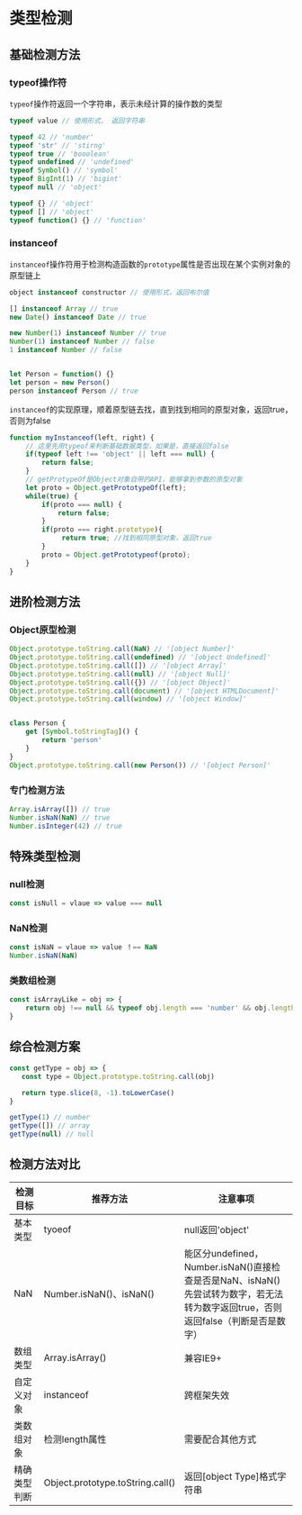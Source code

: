 # 类型检测

## 基础检测方法

### typeof操作符

`typeof`操作符返回一个字符串，表示未经计算的操作数的类型

``` javascript
typeof value // 使用形式， 返回字符串 

typeof 42 // 'number'
typeof 'str' // 'stirng'
typeof true // 'booolean'
typeof undefined // 'undefined'
typeof Symbol() // 'symbol'
typeof BigInt(1) // 'bigint'
typeof null // 'object'

typeof {} // 'object'
typeof [] // 'object'
typeof function() {} // 'function'
```

### instanceof

`instanceof`操作符用于检测构造函数的`prototype`属性是否出现在某个实例对象的原型链上

``` javascript
object instanceof constructor // 使用形式，返回布尔值

[] instanceof Array // true
new Date() instanceof Date // true

new Number(1) instanceof Number // true
Number(1) instanceof Number // false
1 instanceof Number // false


let Person = function() {}
let person = new Person()
person instanceof Person // true
```

`instanceof`的实现原理，顺着原型链去找，直到找到相同的原型对象，返回true，否则为false

``` javascript
function myInstanceof(left, right) {
    // 这里先用typeof来判断基础数据类型，如果是，直接返回false
    if(typeof left !== 'object' || left === null) {
        return false;
    }
    // getProtypeOf是Object对象自带的API，能够拿到参数的原型对象
    let proto = Object.getPrototypeOf(left);
    while(true) {                  
        if(proto === null) {
            return false;
        }
        if(proto === right.prototype){
             return true; //找到相同原型对象，返回true
        }
        proto = Object.getPrototypeof(proto);
    }
}
```

## 进阶检测方法

### Object原型检测

``` javascript
Object.prototype.toString.call(NaN) // '[object Number]'
Object.prototype.toString.call(undefined) // '[object Undefined]'
Object.prototype.toString.call([]) // '[object Array]'
Object.prototype.toString.call(null) // '[object Null]'
Object.prototype.toString.call({}) // '[object Object]'
Object.prototype.toString.call(document) // '[object HTMLDocument]'
Object.prototype.toString.call(window) // '[object Window]'


class Person {
    get [Symbol.toStringTag]() {
        return 'person'
    }
}
Object.prototype.toString.call(new Person()) // '[object Person]'

```

### 专门检测方法

``` javascript
Array.isArray([]) // true
Number.isNaN(NaN) // true
Number.isInteger(42) // true
```

## 特殊类型检测

### null检测

``` javascript
const isNull = vlaue => value === null
```

### NaN检测

``` javascript
const isNaN = vlaue => value ！== NaN
Number.isNaN(NaN)
```

### 类数组检测

``` javascript
const isArrayLike = obj => {
    return obj !== null && typeof obj.length === 'number' && obj.length >= 0
}
```

## 综合检测方案

``` javascript
const getType = obj => {
   const type = Object.prototype.toString.call(obj)

   return type.slice(8, -1).toLowerCase()
}

getType(1) // number
getType([]) // array
getType(null) // null
```


## 检测方法对比

| 检测目标 | 推荐方法 | 注意事项 |
| ---- | ---- | ---- |
| 基本类型 | tyoeof | null返回'object' |
| NaN | Number.isNaN()、isNaN() | 能区分undefined，Number.isNaN()直接检查是否是NaN、isNaN()先尝试转为数字，若无法转为数字返回true，否则返回false（判断是否是数字） |
| 数组类型 | Array.isArray() | 兼容IE9+ |
| 自定义对象 | instanceof | 跨框架失效 |
| 类数组对象 | 检测length属性 | 需要配合其他方式 |
| 精确类型判断 | Object.prototype.toString.call() | 返回[object Type]格式字符串 |

